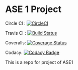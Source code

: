 # ASE 1 Project
   

Circle CI : [![CircleCI](https://circleci.com/gh/coder-dude/ase1_prj.svg?style=svg)](https://circleci.com/gh/coder-dude/ase1_prj)   

Travis CI : [![Build Status](https://travis-ci.com/coder-dude/ase1_prj.svg?branch=master)](https://travis-ci.com/coder-dude/ase1_prj)   

Coveralls: [![Coverage Status](https://coveralls.io/repos/github/coder-dude/ase1_prj/badge.svg?branch=master)](https://coveralls.io/github/coder-dude/ase1_prj?branch=master)   

Codacy: [![Codacy Badge](https://api.codacy.com/project/badge/Grade/6d69ee0367424e0b9fe08d5adf540471)](https://app.codacy.com/app/coder-dude/ase1_prj?utm_source=github.com&utm_medium=referral&utm_content=coder-dude/ase1_prj&utm_campaign=Badge_Grade_Dashboard)

This is a repo for project of ASE1
